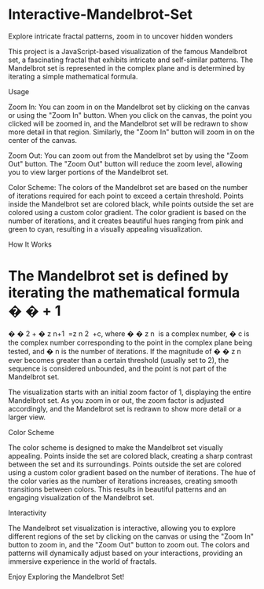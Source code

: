 # Interactive-Mandelbrot-Set
Explore intricate fractal patterns, zoom in to uncover hidden wonders


This project is a JavaScript-based visualization of the famous Mandelbrot set, a fascinating fractal that exhibits intricate and self-similar patterns. The Mandelbrot set is represented in the complex plane and is determined by iterating a simple mathematical formula.

Usage

Zoom In: You can zoom in on the Mandelbrot set by clicking on the canvas or using the "Zoom In" button. When you click on the canvas, the point you clicked will be zoomed in, and the Mandelbrot set will be redrawn to show more detail in that region. Similarly, the "Zoom In" button will zoom in on the center of the canvas.

Zoom Out: You can zoom out from the Mandelbrot set by using the "Zoom Out" button. The "Zoom Out" button will reduce the zoom level, allowing you to view larger portions of the Mandelbrot set.

Color Scheme: The colors of the Mandelbrot set are based on the number of iterations required for each point to exceed a certain threshold. Points inside the Mandelbrot set are colored black, while points outside the set are colored using a custom color gradient. The color gradient is based on the number of iterations, and it creates beautiful hues ranging from pink and green to cyan, resulting in a visually appealing visualization.

How It Works

The Mandelbrot set is defined by iterating the mathematical formula 
�
�
+
1
=
�
�
2
+
�
z 
n+1
​
 =z 
n
2
​
 +c, where 
�
�
z 
n
​
  is a complex number, 
�
c is the complex number corresponding to the point in the complex plane being tested, and 
�
n is the number of iterations. If the magnitude of 
�
�
z 
n
​
  ever becomes greater than a certain threshold (usually set to 2), the sequence is considered unbounded, and the point is not part of the Mandelbrot set.

The visualization starts with an initial zoom factor of 1, displaying the entire Mandelbrot set. As you zoom in or out, the zoom factor is adjusted accordingly, and the Mandelbrot set is redrawn to show more detail or a larger view.

Color Scheme

The color scheme is designed to make the Mandelbrot set visually appealing. Points inside the set are colored black, creating a sharp contrast between the set and its surroundings. Points outside the set are colored using a custom color gradient based on the number of iterations. The hue of the color varies as the number of iterations increases, creating smooth transitions between colors. This results in beautiful patterns and an engaging visualization of the Mandelbrot set.

Interactivity

The Mandelbrot set visualization is interactive, allowing you to explore different regions of the set by clicking on the canvas or using the "Zoom In" button to zoom in, and the "Zoom Out" button to zoom out. The colors and patterns will dynamically adjust based on your interactions, providing an immersive experience in the world of fractals.

Enjoy Exploring the Mandelbrot Set!
